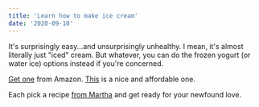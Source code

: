 ```yaml
---
title: 'Learn how to make ice cream'
date: '2020-09-10'
---
```


It's surprisingly easy...and unsurprisingly  unhealthy. I mean, it's almost literally just "iced" cream. But whatever, you can do the frozen yogurt (or water ice) options instead if you're concerned.

[Get one](https://amzn.to/3huslen) from Amazon. [This](https://amzn.to/2YvxKdw) is a nice and affordable one.

Each pick a recipe [from Martha](https://www.marthastewart.com/1105811/homemade-ice-cream-recipes) and get ready for your newfound love.